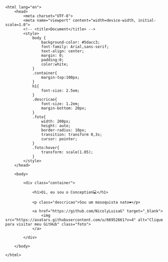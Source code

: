 
    <html lang="en">
        <head>
            <meta charset="UTF-8">
            <meta name="viewport" content="width=device-width, initial-scale=1.0">
            <!-- <title>Document</title> -->
            <style>
                body {
                    background-color: #5dacc3;
                    font-family: Arial,sans-serif;
                    text-align: center;
                    margin: 0;
                    padding:0;
                    color:white;
                }
                .container{
                    margin-top:100px;
                }
                h1{
                    font-size: 2.5em;
                }
                .descricao{
                    font-size: 1.2em;
                    margin-bottom: 20px;
                }
                .foto{
                    width: 200px;
                    height: auto;
                    border-radius: 10px;
                    transition: transform 0,3s;
                    cursor: pointer;
                }
                .foto:hover{
                    transform: scale(1.05);
                }
            </style>
        </head>

        <body>

            <div class="container">

                <h1>Oi, eu sou o Conception💻</h1>

                <p class="descricao">Sou um masoquista nato❤️</p>

                <a href="https://github.com/NicolyLuisaG" target="_blank">
                    <img src="https://avatars.githubusercontent.com/u/66952661?v=4" alt="Clique para visitar meu GitHub" class="foto">
                </a>

            </div>

        </body>

    </html>
